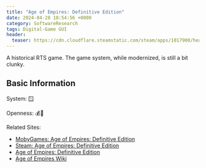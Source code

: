 ```yaml
---
title: "Age of Empires: Definitive Edition"
date: 2024-04-28 18:54:56 +0800
category: SoftwareResearch
tags: Digital-Game GUI
header:
  teaser: https://cdn.cloudflare.steamstatic.com/steam/apps/1017900/header.jpg?t=1688053940
---
```


A historical RTS game. The game system, while modernized, is still a bit clunky.

## Basic Information

System: 🪟

Openness: 💰📕

Related Sites:

* [MobyGames: Age of Empires: Definitive Edition](https://www.mobygames.com/game/106506/age-of-empires-definitive-edition/)
* [Steam: Age of Empires: Definitive Edition](https://store.steampowered.com/app/1017900/Age_of_Empires_Definitive_Edition/)
* [Age of Empires: Definitive Edition](https://www.ageofempires.com/games/aoe/)
* [Age of Empires Wiki](https://ageofempires.fandom.com/wiki/Age_of_Empires_Series_Wiki)
